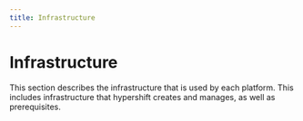 ```yaml
---
title: Infrastructure
---
```


# Infrastructure

This section describes the infrastructure that is used by each platform. This includes infrastructure that hypershift creates and manages, as well as prerequisites.
